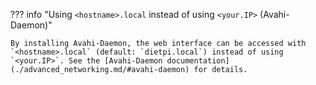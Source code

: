 ??? info "Using `<hostname>.local` instead of using `<your.IP>` (Avahi-Daemon)"

    By installing Avahi-Daemon, the web interface can be accessed with `<hostname>.local` (default: `dietpi.local`) instead of using `<your.IP>`. See the [Avahi-Daemon documentation](./advanced_networking.md/#avahi-daemon) for details.
